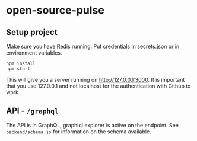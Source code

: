 # open-source-pulse

## Setup project
Make sure you have Redis running. Put credentials in secrets.json or in environment variables.

```
npm install
npm start
```

This will give you a server running on http://127.0.0.1:3000. It is important that you use
127.0.0.1 and not localhost for the authentication with Github to work.

## API - `/graphql`

The API is in GraphQL, graphiql explorer is active on the endpoint. See `backend/schema.js`
for information on the schema available.
